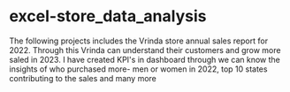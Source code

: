 # excel-store_data_analysis
The following projects includes the Vrinda store annual sales report for 2022. Through this Vrinda can understand their customers and grow more saled in 2023. I have created KPI's in dashboard through we can know the insights of who purchased more- men or women in 2022, top 10 states contributing to the sales and many more
